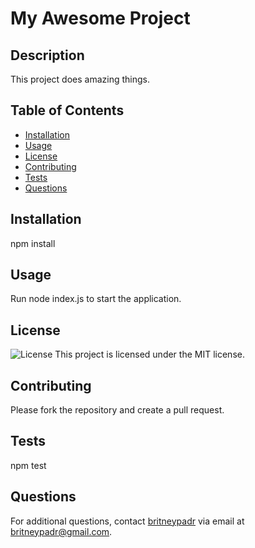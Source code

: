 
# My Awesome Project

## Description
This project does amazing things.

## Table of Contents
- [Installation](#installation)
- [Usage](#usage)
- [License](#license)
- [Contributing](#contributing)
- [Tests](#tests)
- [Questions](#questions)

## Installation
npm install

## Usage
Run node index.js to start the application.

## License
![License](https://img.shields.io/badge/License-MIT-green.svg)
This project is licensed under the MIT license.

## Contributing
Please fork the repository and create a pull request.

## Tests
npm test

## Questions
For additional questions, contact [britneypadr](https://github.com/britneypadr) via email at britneypadr@gmail.com.
